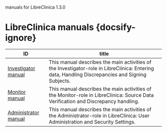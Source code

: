 
manuals for LibreClinica 1.3.0

# LibreClinica manuals {docsify-ignore}

| ID | title |
| -- | ----- |
| [Investigator manual](manuals/investigator-manual.md) | This manual describes the main activities of the Investigator-role in LibreClinica: Entering data, Handling Discrepancies and Signing Subjects. |
| [Monitor manual](manuals/monitor-manual.md) | This manual describes the main activities of the Monitor-role in LibreClinica: Source Data Verification and Discrepancy handling. |
| [Administrator manual](manuals/administrator-manual.md) | This manual describes the main activities of the Administrator-role in LibreClinica: User Administration and Security Settings. |
